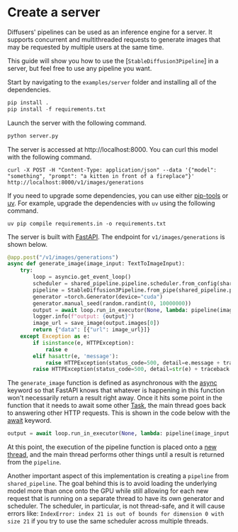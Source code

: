 
# Create a server

Diffusers' pipelines can be used as an inference engine for a server. It supports concurrent and multithreaded requests to generate images that may be requested by multiple users at the same time.

This guide will show you how to use the [`StableDiffusion3Pipeline`] in a server, but feel free to use any pipeline you want.


Start by navigating to the `examples/server` folder and installing all of the dependencies.

```py
pip install .
pip install -f requirements.txt
```

Launch the server with the following command.

```py
python server.py
```

The server is accessed at http://localhost:8000. You can curl this model with the following command.
```
curl -X POST -H "Content-Type: application/json" --data '{"model": "something", "prompt": "a kitten in front of a fireplace"}' http://localhost:8000/v1/images/generations
```

If you need to upgrade some dependencies, you can use either [pip-tools](https://github.com/jazzband/pip-tools) or [uv](https://github.com/astral-sh/uv). For example, upgrade the dependencies with `uv` using the following command.

```
uv pip compile requirements.in -o requirements.txt
```


The server is built with [FastAPI](https://fastapi.tiangolo.com/async/). The endpoint for `v1/images/generations` is shown below.
```py
@app.post("/v1/images/generations")
async def generate_image(image_input: TextToImageInput):
    try:
        loop = asyncio.get_event_loop()
        scheduler = shared_pipeline.pipeline.scheduler.from_config(shared_pipeline.pipeline.scheduler.config)
        pipeline = StableDiffusion3Pipeline.from_pipe(shared_pipeline.pipeline, scheduler=scheduler)
        generator =torch.Generator(device="cuda")
        generator.manual_seed(random.randint(0, 10000000))
        output = await loop.run_in_executor(None, lambda: pipeline(image_input.prompt, generator = generator))
        logger.info(f"output: {output}")
        image_url = save_image(output.images[0])
        return {"data": [{"url": image_url}]}
    except Exception as e:
        if isinstance(e, HTTPException):
            raise e
        elif hasattr(e, 'message'):
            raise HTTPException(status_code=500, detail=e.message + traceback.format_exc())
        raise HTTPException(status_code=500, detail=str(e) + traceback.format_exc())
```
The `generate_image` function is defined as asynchronous with the [async](https://fastapi.tiangolo.com/async/) keyword so that FastAPI knows that whatever is happening in this function won't necessarily return a result right away. Once it hits some point in the function that it needs to await some other [Task](https://docs.python.org/3/library/asyncio-task.html#asyncio.Task), the main thread goes back to answering other HTTP requests. This is shown in the code below with the [await](https://fastapi.tiangolo.com/async/#async-and-await) keyword.
```py
output = await loop.run_in_executor(None, lambda: pipeline(image_input.prompt, generator = generator))
```
At this point, the execution of the pipeline function is placed onto a [new thread](https://docs.python.org/3/library/asyncio-eventloop.html#asyncio.loop.run_in_executor), and the main thread performs other things until a result is returned from the `pipeline`.

Another important aspect of this implementation is creating a `pipeline` from `shared_pipeline`. The goal behind this is to avoid loading the underlying model more than once onto the GPU while still allowing for each new request that is running on a separate thread to have its own generator and scheduler. The scheduler, in particular, is not thread-safe, and it will cause errors like: `IndexError: index 21 is out of bounds for dimension 0 with size 21` if you try to use the same scheduler across multiple threads.
